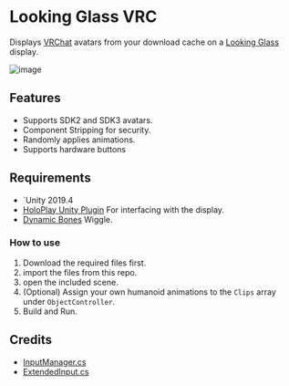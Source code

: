 # Looking Glass VRC

Displays [VRChat](https://hello.vrchat.com/) avatars from your download cache on a [Looking Glass](https://lookingglassfactory.com/) display.

![image](https://user-images.githubusercontent.com/13484789/150659031-29eb7ba0-29c7-4a94-983a-ba6bc668ae20.png)

## Features

* Supports SDK2 and SDK3 avatars.
* Component Stripping for security.
* Randomly applies animations.
* Supports hardware buttons

## Requirements

* `Unity 2019.4
* [HoloPlay Unity Plugin](https://dhtk4bwj5r21z.cloudfront.net/UnityPlugin/PublicReleases/HoloPlay-Unity-Plugin-1.4.3.unitypackage) For interfacing with the display.
* [Dynamic Bones](https://assetstore.unity.com/packages/tools/animation/dynamic-bone-16743) Wiggle.

### How to use

1. Download the required files first.
2. import the files from this repo.
3. open the included scene.
4. (Optional) Assign your own humanoid animations to the `Clips` array under `ObjectController`.
5. Build and Run.

## Credits

* [InputManager.cs](https://gist.github.com/jbienz/917ebc352185a0e8a164f6d17140ed27)
* [ExtendedInput.cs](https://gist.github.com/jbienz/6e508151e040a95cbc5730b962a93e35)
